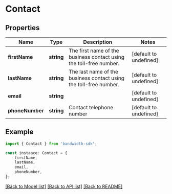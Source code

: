 # Contact


## Properties

Name | Type | Description | Notes
------------ | ------------- | ------------- | -------------
**firstName** | **string** | The first name of the business contact using the toll-free number. | [default to undefined]
**lastName** | **string** | The last name of the business contact using the toll-free number. | [default to undefined]
**email** | **string** |  | [default to undefined]
**phoneNumber** | **string** | Contact telephone number | [default to undefined]

## Example

```typescript
import { Contact } from 'bandwidth-sdk';

const instance: Contact = {
    firstName,
    lastName,
    email,
    phoneNumber,
};
```

[[Back to Model list]](../README.md#documentation-for-models) [[Back to API list]](../README.md#documentation-for-api-endpoints) [[Back to README]](../README.md)
